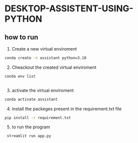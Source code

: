 # DESKTOP-ASSISTENT-USING-PYTHON
## how to run
1. Create a new virtual enviroment
```bash
conda create -n assistant python=3.10

```
2. Cheackout the created virtual enviroment
```bash
conda env list
 
```
3. activate the virtual enviroment
```bash
conda activate assistant
```
4. Install the packeges present in the requirement.txt file
```bash
pip install -r requirement.txt
```
5. to run the program
```bash
 streamlit run app.py
```
   


